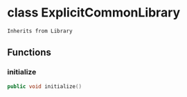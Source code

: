 # class ExplicitCommonLibrary


```cpp
Inherits from Library
```



## Functions

### initialize

```cpp
public void initialize()
```




